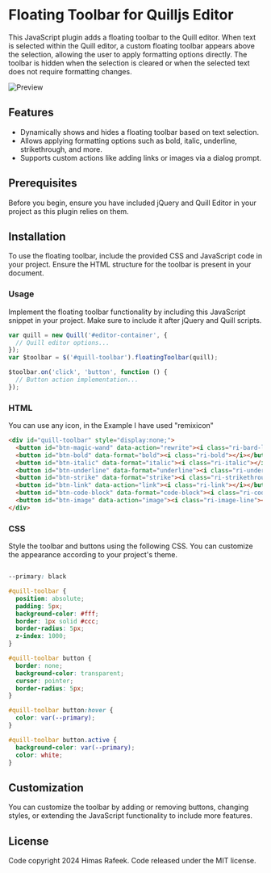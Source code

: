 # Floating Toolbar for Quilljs Editor

This JavaScript plugin adds a floating toolbar to the Quill editor. When text is selected within the Quill editor, a custom floating toolbar appears above the selection, allowing the user to apply formatting options directly. The toolbar is hidden when the selection is cleared or when the selected text does not require formatting changes.

![Preview](https://i.ibb.co/5vw2npT/Screenshot-2024-02-23-003610.png)

## Features

- Dynamically shows and hides a floating toolbar based on text selection.
- Allows applying formatting options such as bold, italic, underline, strikethrough, and more.
- Supports custom actions like adding links or images via a dialog prompt.

## Prerequisites

Before you begin, ensure you have included jQuery and Quill Editor in your project as this plugin relies on them.

## Installation

To use the floating toolbar, include the provided CSS and JavaScript code in your project. Ensure the HTML structure for the toolbar is present in your document.

### Usage

Implement the floating toolbar functionality by including this JavaScript snippet in your project. Make sure to include it after jQuery and Quill scripts.

```javascript
var quill = new Quill('#editor-container', {
  // Quill editor options...
});
var $toolbar = $('#quill-toolbar').floatingToolbar(quill);

$toolbar.on('click', 'button', function () {
  // Button action implementation...
});
```

### HTML

You can use any icon, in the Example I have used "remixicon"

```html
<div id="quill-toolbar" style="display:none;">
  <button id="btn-magic-wand" data-action="rewrite"><i class="ri-bard-line"></i></button>
  <button id="btn-bold" data-format="bold"><i class="ri-bold"></i></button>
  <button id="btn-italic" data-format="italic"><i class="ri-italic"></i></button>
  <button id="btn-underline" data-format="underline"><i class="ri-underline"></i></button>
  <button id="btn-strike" data-format="strike"><i class="ri-strikethrough"></i></button>
  <button id="btn-link" data-action="link"><i class="ri-link"></i></button>
  <button id="btn-code-block" data-format="code-block"><i class="ri-code-s-slash-line"></i></button>
  <button id="btn-image" data-action="image"><i class="ri-image-line"></i></button>
</div>
```
### CSS

Style the toolbar and buttons using the following CSS. You can customize the appearance according to your project's theme.

```css

--primary: black

#quill-toolbar {
  position: absolute;
  padding: 5px;
  background-color: #fff;
  border: 1px solid #ccc;
  border-radius: 5px;
  z-index: 1000;
}

#quill-toolbar button {
  border: none;
  background-color: transparent;
  cursor: pointer;
  border-radius: 5px;
}

#quill-toolbar button:hover {
  color: var(--primary);
}

#quill-toolbar button.active {
  background-color: var(--primary);
  color: white;
}
```

## Customization
You can customize the toolbar by adding or removing buttons, changing styles, or extending the JavaScript functionality to include more features.

## License
Code copyright 2024 Himas Rafeek. Code released under the MIT license.

